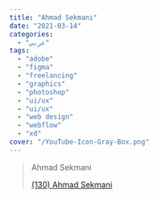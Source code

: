 ```yaml
---
title: "Ahmad Sekmani"
date: "2021-03-14"
categories:
  - "عربي"
tags:
  - "adobe"
  - "figma"
  - "freelancing"
  - "graphics"
  - "photoshop"
  - "ui/ux"
  - "ui/ux"
  - "web design"
  - "webflow"
  - "xd"
cover: "/YouTube-Icon-Gray-Box.png"
---
```


> Ahmad Sekmani
>
> [(130) Ahmad Sekmani ](https://www.youtube.com/c/AhmadMSekmani/playlists)
